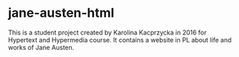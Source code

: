 # jane-austen-html
This is a student project created by Karolina Kacprzycka in 2016 for Hypertext and Hypermedia course. It contains a website in PL about life and works of Jane Austen.
